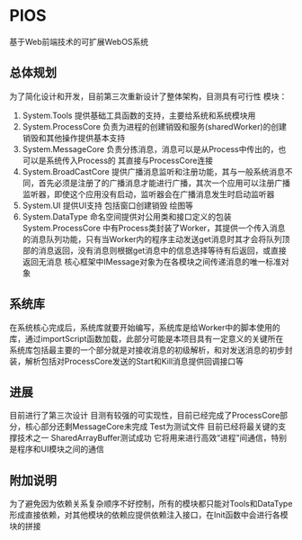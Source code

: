  # PlOS
基于Web前端技术的可扩展WebOS系统
## 总体规划
为了简化设计和开发，目前第三次重新设计了整体架构，目测具有可行性
模块：
1.  System.Tools 提供基础工具函数的支持，主要给系统和系统模块用
2.  System.ProcessCore 负责为进程的创建销毁和服务(sharedWorker)的创建销毁和其他操作提供基本支持
3.  System.MessageCore 负责分拣消息，消息可以是从Process中传出的，也可以是系统传入Process的 其直接与ProcessCore连接
4.  System.BroadCastCore 提供广播消息监听和注册功能，其与一般系统消息不同，首先必须是注册了的广播消息才能进行广播，其次一个应用可以注册广播监听器，即使这个应用没有启动，监听器会在广播消息发生时启动监听器
5.  System.UI 提供UI支持 包括窗口创建销毁 绘图等
6.  System.DataType 命名空间提供对公用类和接口定义的包装
System.ProcessCore 中有Process类封装了Worker，其提供一个传入消息的消息队列功能，只有当Worker内的程序主动发送get消息时其才会将队列顶部的消息返回，没有消息则根据get消息中的信息选择等待有后返回，或直接返回无消息
核心框架中IMessage对象为在各模块之间传递消息的唯一标准对象
## 系统库
在系统核心完成后，系统库就要开始编写，系统库是给Worker中的脚本使用的库，通过importScript函数加载，此部分可能是本项目具有一定意义的关键所在
系统库包括最主要的一个部分就是对接收消息的初级解析，和对发送消息的初步封装，解析包括对ProcessCore发送的Start和Kill消息提供回调接口等
## 进展
目前进行了第三次设计 目测有较强的可实现性，目前已经完成了ProcessCore部分，核心部分还剩MessageCore未完成
Test为测试文件 目前已经将最关键的支撑技术之一 SharedArrayBuffer测试成功
它将用来进行高效“进程”间通信，特别是程序和UI模块之间的通信
## 附加说明
为了避免因为依赖关系复杂顺序不好控制，所有的模块都只能对Tools和DataType形成直接依赖，对其他模块的依赖应提供依赖注入接口，在Init函数中会进行各模块的拼接